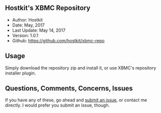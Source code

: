 Hostkit's XBMC Repository
--------------------------------

* Author:	Hostkit
* Date:		May, 2017
* Last Update:	May 14, 2017
* Version:	1.0.1
* Github:	<https://github.com/hostkit/xbmc-repo>

Usage
-----
Simply download the repository zip and install it, or use XBMC's repository installer plugin.

Questions, Comments, Concerns, Issues
-------------------------------------
If you have any of these, go ahead and [submit an issue](https://github.com/hostkit/xbmc-repo/issues),
or contact me directly. I would prefer you submit an issue, though.
